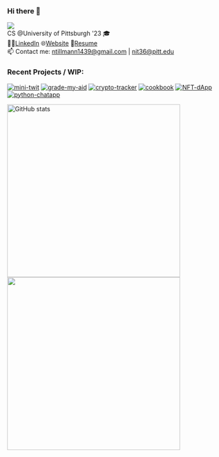 ### Hi there 👋
![](https://komarev.com/ghpvc/?username=nicktill&style=for-the-badge)<br>
CS @University of Pittsburgh '23 🎓<br/>
🧑‍💼[LinkedIn](https://www.linkedin.com/in/nicholas-tillmann-4647b7187/) 🌐[Website](https://nicktill.github.io) 📄[Resume](https://nicktill.github.io/resume.pdf)<br/>
📫 Contact me: ntillmann1439@gmail.com | nit36@pitt.edu <br>

<!--
**NickTill/NickTill** is a ✨ _special_ ✨ repository because its `README.md` (this file) appears on your GitHub profile.
Here are some ideas to get you started:

 🔭 I’m currently working on ...
- 🌱 I’m currently learning ...
- 👯 I’m looking to collaborate on ...
- 🤔 I’m looking for help with ...
- 💬 Ask me about ...
📫 How to reach me: 
- 😄 Pronouns: ...
- ⚡ Fun fact: ...
-->
### Recent Projects / WIP: 

[![mini-twit](https://github-readme-stats.vercel.app/api/pin/?username=nicktill&repo=mini-twit&theme=dark)](https://github.com/nicktill/mini-twit)
[![grade-my-aid](https://github-readme-stats.vercel.app/api/pin/?username=nicktill&repo=cs1530-finance-group&theme=dark)](https://github.com/nicktill/cs1530-finance-group)
[![crypto-tracker](https://github-readme-stats.vercel.app/api/pin/?username=nicktill&repo=crypto-tracker&theme=dark)](https://github.com/nicktill/crypto-tracker)
[![cookbook](https://github-readme-stats.vercel.app/api/pin/?username=nicktill&repo=cookbook&theme=dark)](https://github.com/nicktill/cookbook)
[![NFT-dApp](https://github-readme-stats.vercel.app/api/pin/?username=nicktill&repo=NFT-dApp&theme=dark)](https://github.com/nicktill/NFT-dApp)
[![python-chatapp](https://github-readme-stats.vercel.app/api/pin/?username=nicktill&repo=chat-app&theme=dark)](https://github.com/nicktill/chat-app)

<p class="center">
<img src="https://github-readme-stats.vercel.app/api?username=nicktill&show_icons=true" alt="GitHub stats" width=400 />
<img src="https://github-readme-streak-stats.herokuapp.com/?user=nicktill&show_icons=true" width=400  />
</p>

